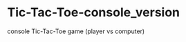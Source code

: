 Tic-Tac-Toe-console_version
===========================

 console Tic-Tac-Toe game (player vs computer)
